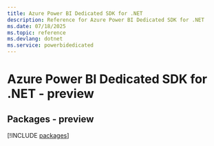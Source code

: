 ```yaml
---
title: Azure Power BI Dedicated SDK for .NET
description: Reference for Azure Power BI Dedicated SDK for .NET
ms.date: 07/18/2025
ms.topic: reference
ms.devlang: dotnet
ms.service: powerbidedicated
---
```

# Azure Power BI Dedicated SDK for .NET - preview
## Packages - preview
[!INCLUDE [packages](power-bi-dedicated-index.md)]